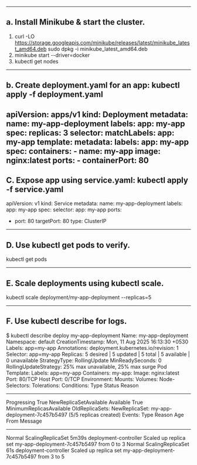 ---------------------------------------------
a. Install Minikube & start the cluster.
---------------------------------------------
1. curl -LO https://storage.googleapis.com/minikube/releases/latest/minikube_latest_amd64.deb
sudo dpkg -i minikube_latest_amd64.deb
2. minikube start --driver=docker
3. kubectl get nodes

---------------------------------------------
b. Create deployment.yaml for an app: kubectl apply -f deployment.yaml
---------------------------------------------
apiVersion: apps/v1
kind: Deployment
metadata:
  name: my-app-deployment
  labels:
    app: my-app
spec:
  replicas: 3
  selector:
    matchLabels:
      app: my-app
  template:
    metadata:
      labels:
        app: my-app
    spec:
      containers:
        - name: my-app
          image: nginx:latest
          ports:
            - containerPort: 80
---------------------------------------------
C. Expose app using service.yaml: kubectl apply -f service.yaml
---------------------------------------------
apiVersion: v1
kind: Service
metadata:
  name: my-app-deployment
  labels:
    app: my-app
spec:
  selector:
    app: my-app
  ports:
  - port: 80
    targetPort: 80
  type: ClusterIP
  


---------------------------------------------
D. Use kubectl get pods to verify.
---------------------------------------------
 kubectl get pods
 
---------------------------------------------
E. Scale deployments using kubectl scale. 
---------------------------------------------
kubectl scale deployment/my-app-deployment --replicas=5


---------------------------------------------
F. Use kubectl describe for logs.
---------------------------------------------
 $ kubectl describe deploy my-app-deployment 
Name:                   my-app-deployment
Namespace:              default
CreationTimestamp:      Mon, 11 Aug 2025 16:13:30 +0530
Labels:                 app=my-app
Annotations:            deployment.kubernetes.io/revision: 1
Selector:               app=my-app
Replicas:               5 desired | 5 updated | 5 total | 5 available | 0 unavailable
StrategyType:           RollingUpdate
MinReadySeconds:        0
RollingUpdateStrategy:  25% max unavailable, 25% max surge
Pod Template:
  Labels:  app=my-app
  Containers:
   my-app:
    Image:         nginx:latest
    Port:          80/TCP
    Host Port:     0/TCP
    Environment:   <none>
    Mounts:        <none>
  Volumes:         <none>
  Node-Selectors:  <none>
  Tolerations:     <none>
Conditions:
  Type           Status  Reason
  ----           ------  ------
  Progressing    True    NewReplicaSetAvailable
  Available      True    MinimumReplicasAvailable
OldReplicaSets:  <none>
NewReplicaSet:   my-app-deployment-7c457b5497 (5/5 replicas created)
Events:
  Type    Reason             Age    From                   Message
  ----    ------             ----   ----                   -------
  Normal  ScalingReplicaSet  5m39s  deployment-controller  Scaled up replica set my-app-deployment-7c457b5497 from 0 to 3
  Normal  ScalingReplicaSet  61s    deployment-controller  Scaled up replica set my-app-deployment-7c457b5497 from 3 to 5